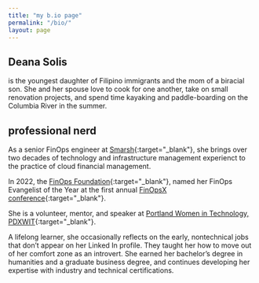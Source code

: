 ```yaml
---
title: "my b.io page"
permalink: "/bio/"
layout: page
---
```



## Deana Solis 
is the youngest daughter of Filipino immigrants and the mom of a biracial son. She and her spouse love to cook for one another, take on small renovation projects, and spend time kayaking and paddle-boarding on the Columbia River in the summer. 


## professional nerd

As a senior FinOps engineer at [Smarsh](https://www.smarsh.com/){:target="_blank"}, she brings over two decades of technology and infrastructure management experienct to the practice of cloud financial management. 

In 2022, the [FinOps Foundation](https://www.finops.org/introduction/what-is-finops/){:target="_blank"}, named her FinOps Evangelist of the Year at the first annual [FinOpsX conference](https://youtu.be/-It8MhfTdmQ?t=1116){:target="_blank"}. 

She is a volunteer, mentor, and speaker at [Portland Women in Technology, PDXWIT](https://www.pdxwit.org/){:target="_blank"}. 

A lifelong learner, she occasionally reflects on the early, nontechnical jobs that don’t appear on her Linked In profile. They taught her how to move out of her comfort zone as an introvert. She earned her bachelor’s degree in humanities and a graduate business degree, and continues developing her expertise with industry and technical certifications. 